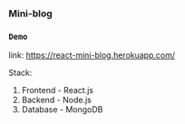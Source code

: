 ### Mini-blog

### `Demo`

link: https://react-mini-blog.herokuapp.com/

Stack:
  1. Frontend - React.js
  2. Backend - Node.js
  3. Database - MongoDB 
